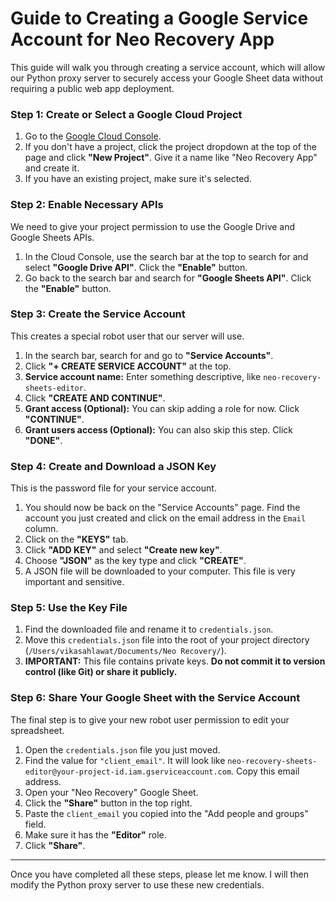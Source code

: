 # Guide to Creating a Google Service Account for Neo Recovery App

This guide will walk you through creating a service account, which will allow our Python proxy server to securely access your Google Sheet data without requiring a public web app deployment.

### Step 1: Create or Select a Google Cloud Project

1.  Go to the [Google Cloud Console](https://console.cloud.google.com/).
2.  If you don't have a project, click the project dropdown at the top of the page and click **"New Project"**. Give it a name like "Neo Recovery App" and create it.
3.  If you have an existing project, make sure it's selected.

### Step 2: Enable Necessary APIs

We need to give your project permission to use the Google Drive and Google Sheets APIs.

1.  In the Cloud Console, use the search bar at the top to search for and select **"Google Drive API"**. Click the **"Enable"** button.
2.  Go back to the search bar and search for **"Google Sheets API"**. Click the **"Enable"** button.

### Step 3: Create the Service Account

This creates a special robot user that our server will use.

1.  In the search bar, search for and go to **"Service Accounts"**.
2.  Click **"+ CREATE SERVICE ACCOUNT"** at the top.
3.  **Service account name:** Enter something descriptive, like `neo-recovery-sheets-editor`.
4.  Click **"CREATE AND CONTINUE"**.
5.  **Grant access (Optional):** You can skip adding a role for now. Click **"CONTINUE"**.
6.  **Grant users access (Optional):** You can also skip this step. Click **"DONE"**.

### Step 4: Create and Download a JSON Key

This is the password file for your service account.

1.  You should now be back on the "Service Accounts" page. Find the account you just created and click on the email address in the `Email` column.
2.  Click on the **"KEYS"** tab.
3.  Click **"ADD KEY"** and select **"Create new key"**.
4.  Choose **"JSON"** as the key type and click **"CREATE"**.
5.  A JSON file will be downloaded to your computer. This file is very important and sensitive.

### Step 5: Use the Key File

1.  Find the downloaded file and rename it to `credentials.json`.
2.  Move this `credentials.json` file into the root of your project directory (`/Users/vikasahlawat/Documents/Neo Recovery/`).
3.  **IMPORTANT:** This file contains private keys. **Do not commit it to version control (like Git) or share it publicly.**

### Step 6: Share Your Google Sheet with the Service Account

The final step is to give your new robot user permission to edit your spreadsheet.

1.  Open the `credentials.json` file you just moved.
2.  Find the value for `"client_email"`. It will look like `neo-recovery-sheets-editor@your-project-id.iam.gserviceaccount.com`. Copy this email address.
3.  Open your "Neo Recovery" Google Sheet.
4.  Click the **"Share"** button in the top right.
5.  Paste the `client_email` you copied into the "Add people and groups" field.
6.  Make sure it has the **"Editor"** role.
7.  Click **"Share"**.

---

Once you have completed all these steps, please let me know. I will then modify the Python proxy server to use these new credentials.
